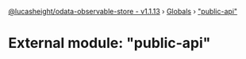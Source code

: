 [@lucasheight/odata-observable-store - v1.1.13](../README.md) › [Globals](../globals.md) › ["public-api"](_public_api_.md)

# External module: "public-api"


